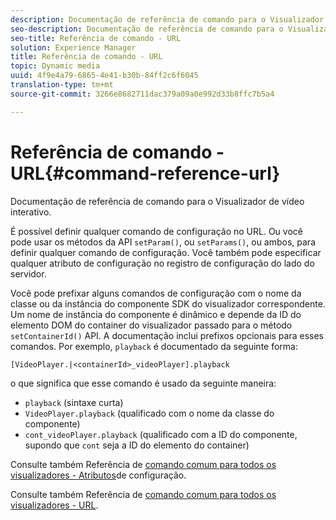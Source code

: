 ```yaml
---
description: Documentação de referência de comando para o Visualizador de vídeo interativo.
seo-description: Documentação de referência de comando para o Visualizador de vídeo interativo.
seo-title: Referência de comando - URL
solution: Experience Manager
title: Referência de comando - URL
topic: Dynamic media
uuid: 4f9e4a79-6865-4e41-b30b-84ff2c6f6045
translation-type: tm+mt
source-git-commit: 3266e8682711dac379a09a0e992d33b8ffc7b5a4

---
```



# Referência de comando - URL{#command-reference-url}

Documentação de referência de comando para o Visualizador de vídeo interativo.

É possível definir qualquer comando de configuração no URL. Ou você pode usar os métodos da API `setParam()`, ou `setParams()`, ou ambos, para definir qualquer comando de configuração. Você também pode especificar qualquer atributo de configuração no registro de configuração do lado do servidor.

Você pode prefixar alguns comandos de configuração com o nome da classe ou da instância do componente SDK do visualizador correspondente. Um nome de instância do componente é dinâmico e depende da ID do elemento DOM do container do visualizador passado para o método `setContainerId()` API. A documentação inclui prefixos opcionais para esses comandos. Por exemplo, `playback` é documentado da seguinte forma:

```
[VideoPlayer.|<containerId>_videoPlayer].playback
```

o que significa que esse comando é usado da seguinte maneira:

* `playback` (sintaxe curta)
* `VideoPlayer.playback` (qualificado com o nome da classe do componente)
* `cont_videoPlayer.playback` (qualificado com a ID do componente, supondo que `cont` seja a ID do elemento do container)

Consulte também Referência de [comando comum para todos os visualizadores - Atributos](../../../r-html5-viewer-20-cmdref-configattrib/r-html5-viewer-20-cmdref-configattrib.md#concept-850e0f2c49b949deb7cfbfd330d329bd)de configuração.

Consulte também Referência de [comando comum para todos os visualizadores - URL](../../../c-html5-viewer-20-cmdref-url/c-html5-viewer-20-cmdref-url.md#concept-9b337f349b7b406b8c33c7ee96b3e226).
